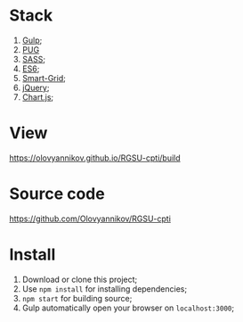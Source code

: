 # Stack
1. [Gulp](https://gulpjs.com/);
2. [PUG](https://pugjs.org)
3. [SASS](https://sass-scss.ru/); 
4. [ES6](https://habr.com/ru/post/305900/);
5. [Smart-Grid](https://grid4web.ru/basics/about);
6. [jQuery](https://jquery.com/);
7. [Chart.js](https://chartjs.org/);

# View
https://olovyannikov.github.io/RGSU-cpti/build

# Source code
https://github.com/Olovyannikov/RGSU-cpti

# Install

1. Download or clone this project;
2. Use `npm install` for installing dependencies;
3. `npm start` for building source; 
4. Gulp automatically open your browser on `localhost:3000`;
